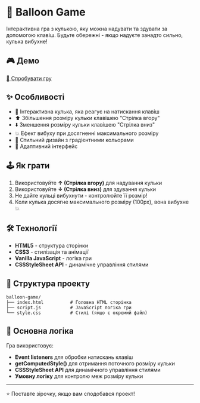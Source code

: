 # 🎈 Balloon Game

Інтерактивна гра з кулькою, яку можна надувати та здувати за допомогою клавіш. Будьте обережні - якщо надуєте занадто сильно, кулька вибухне! 

## 🎮 Демо


[🚀 Спробувати гру](https://nickjx.github.io/Balloon/)

## ✨ Особливості

- 🎈 Інтерактивна кулька, яка реагує на натискання клавіш
- ⬆️ Збільшення розміру кульки клавішею "Стрілка вгору"
- ⬇️ Зменшення розміру кульки клавішею "Стрілка вниз"
- 💥 Ефект вибуху при досягненні максимального розміру
- 🎨 Стильний дизайн з градієнтними кольорами
- 📱 Адаптивний інтерфейс

## 🕹️ Як грати

1. Використовуйте **↑ (Стрілка вгору)** для надування кульки
2. Використовуйте **↓ (Стрілка вниз)** для здування кульки
3. Не дайте кульці вибухнути - контролюйте її розмір!
4. Коли кулька досягне максимального розміру (100px), вона вибухне 💥

## 🛠️ Технології

- **HTML5** - структура сторінки
- **CSS3** - стилізація та анімації
- **Vanilla JavaScript** - логіка гри
- **CSSStyleSheet API** - динамічне управління стилями

## 📂 Структура проекту

```
balloon-game/
├── index.html          # Головна HTML сторінка
├── script.js           # JavaScript логіка гри
└── style.css           # Стилі (якщо є окремий файл)        
```

## 🎯 Основна логіка

Гра використовує:
- **Event listeners** для обробки натискань клавіш
- **getComputedStyle()** для отримання поточного розміру кульки
- **CSSStyleSheet API** для динамічного управління стилями
- **Умовну логіку** для контролю меж розміру кульки

---

⭐ Поставте зірочку, якщо вам сподобався проект!
